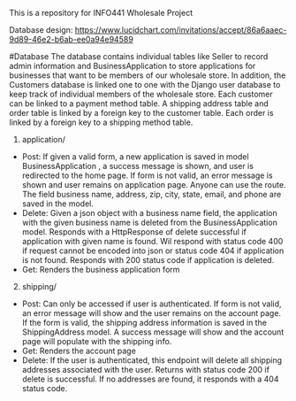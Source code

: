 This is a repository for INFO441 Wholesale Project

Database design: https://www.lucidchart.com/invitations/accept/86a6aaec-9d89-46e2-b6ab-ee0a94e94589

#Database
The database contains individual tables like Seller to record admin information and 
BusinessApplication to store applications for businesses that want to be members of
our wholesale store. In addition, the Customers database is linked one to one with the 
Django user database to keep track of individual members of the wholesale store. Each
customer can be linked to a payment method table. A shipping address table and order table
is linked by a foreign key to the customer table. Each order is linked by a foreign key to
a shipping method table.

1. application/
* Post: If given a valid form, a new application is saved in model BusinessApplication
        , a success message is shown, and user is redirected to the home page. If form 
        is not valid, an error message is shown and user remains on application page. Anyone
        can use the route. The field business name, address, zip, city, state, email, and 
        phone are saved in the model.
* Delete: Given a json object with a business name field, the application with the given business name
          is deleted from the BusinessApplication model. Responds with a HttpResponse of delete successful
          if application with given name is found. Wil respond with status code 400 if request cannot be encoded
          into json or status code 404 if application is not found. Responds with 200 status code if application is deleted.
* Get: Renders the business application form

2. shipping/
* Post: Can only be accessed if user is authenticated. If form is not valid, an error message will show and the
        user remains on the account page. If the form is valid, the shipping address information is saved in the
        ShippingAddress model. A success message will show and the account page will populate with the shipping info.
* Get: Renders the account page
* Delete: If the user is authenticated, this endpoint will delete all shipping addresses associated with the user.
          Returns with status code 200 if delete is successful. If no addresses are found, it responds with a 404
          status code.
